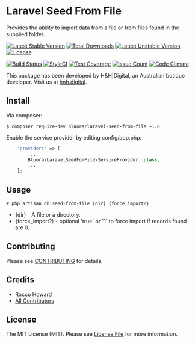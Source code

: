 # Laravel Seed From File

Provides the ability to import data from a file or from files found in the supplied folder.

[![Latest Stable Version](https://poser.pugx.org/bluora/laravel-seed-from-file/v/stable.svg)](https://packagist.org/packages/bluora/laravel-seed-from-file) [![Total Downloads](https://poser.pugx.org/bluora/laravel-seed-from-file/downloads.svg)](https://packagist.org/packages/bluora/laravel-seed-from-file) [![Latest Unstable Version](https://poser.pugx.org/bluora/laravel-seed-from-file/v/unstable.svg)](https://packagist.org/packages/bluora/laravel-seed-from-file) [![License](https://poser.pugx.org/bluora/laravel-seed-from-file/license.svg)](https://packagist.org/packages/bluora/laravel-seed-from-file)

[![Build Status](https://travis-ci.org/bluora/laravel-seed-from-file.svg?branch=master)](https://travis-ci.org/bluora/laravel-seed-from-file) [![StyleCI](https://styleci.io/repos/x/shield?branch=master)](https://styleci.io/repos/x) [![Test Coverage](https://codeclimate.com/github/bluora/laravel-seed-from-file/badges/coverage.svg)](https://codeclimate.com/github/bluora/laravel-seed-from-file/coverage) [![Issue Count](https://codeclimate.com/github/bluora/laravel-seed-from-file/badges/issue_count.svg)](https://codeclimate.com/github/bluora/laravel-seed-from-file) [![Code Climate](https://codeclimate.com/github/bluora/laravel-seed-from-file/badges/gpa.svg)](https://codeclimate.com/github/bluora/laravel-seed-from-file) 

This package has been developed by H&H|Digital, an Australian botique developer. Visit us at [hnh.digital](http://hnh.digital).

## Install

Via composer:

`$ composer require-dev bluora/laravel-seed-from-file ~1.0`

Enable the service provider by editing config/app.php:

```php
    'providers' => [
        ...
        Bluora\LaravelSeedFomFile\ServiceProvider::class,
        ...
    ];
```

## Usage

`# php artisan db:seed-from-file {dir} {force_import?}`

* {dir} - A file or a directory.
* {force_import?} - optional 'true` or '1' to force import if records found are 0.

## Contributing

Please see [CONTRIBUTING](https://github.com/bluora/laravel-seed-from-file/blob/master/CONTRIBUTING.md) for details.

## Credits

* [Rocco Howard](https://github.com/therocis)
* [All Contributors](https://github.com/bluora/laravel-seed-from-file/contributors)

## License

The MIT License (MIT). Please see [License File](https://github.com/bluora/laravel-seed-from-file/blob/master/LICENSE) for more information.
